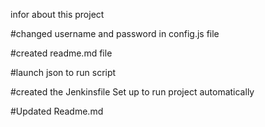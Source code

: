 infor about this project

#changed username and password in config.js file

#created readme.md file

#launch json to run script

#created the Jenkinsfile
Set up to run project automatically

#Updated Readme.md

#
